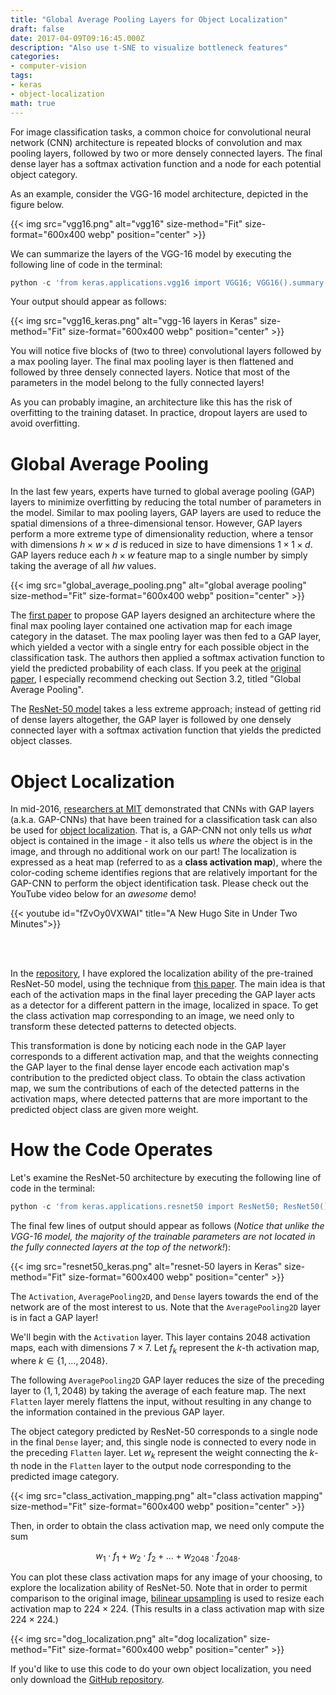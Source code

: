 ```yaml
---
title: "Global Average Pooling Layers for Object Localization"
draft: false
date: 2017-04-09T09:16:45.000Z
description: "Also use t-SNE to visualize bottleneck features"
categories:
- computer-vision
tags:
- keras
- object-localization
math: true
---
```


For image classification tasks, a common choice for convolutional neural network (CNN) architecture is repeated blocks of convolution and max pooling layers, followed by two or more densely connected layers.  The final dense layer has a softmax activation function and a node for each potential object category.  

As an example, consider the VGG-16 model architecture, depicted in the figure below.

{{< img src="vgg16.png" alt="vgg16" size-method="Fit" size-format="600x400 webp" position="center" >}}

We can summarize the layers of the VGG-16 model by executing the following line of code in the terminal:

```python
python -c 'from keras.applications.vgg16 import VGG16; VGG16().summary()'
```

Your output should appear as follows:

{{< img src="vgg16_keras.png" alt="vgg-16 layers in Keras" size-method="Fit" size-format="600x400 webp" position="center" >}}

You will notice five blocks of (two to three) convolutional layers followed by a max pooling layer.  The final max pooling layer is then flattened and followed by three densely connected layers.  Notice that most of the parameters in the model belong to the fully connected layers!

As you can probably imagine, an architecture like this has the risk of overfitting to the training dataset.  In practice, dropout layers are used to avoid overfitting.

# Global Average Pooling

In the last few years, experts have turned to global average pooling (GAP) layers to minimize overfitting by reducing the total number of parameters in the model.  Similar to max pooling layers, GAP layers are used to reduce the spatial dimensions of a three-dimensional tensor.  However, GAP layers perform a more extreme type of dimensionality reduction, where a tensor with dimensions $h \times w \times d$ is reduced in size to have dimensions $1 \times 1 \times d$.  GAP layers reduce each $h \times w$ feature map to a single number by simply taking the average of all $hw$ values.

{{< img src="global_average_pooling.png" alt="global average pooling" size-method="Fit" size-format="600x400 webp" position="center" >}}

The [first paper](https://arxiv.org/pdf/1312.4400.pdf) to propose GAP layers designed an architecture where the final max pooling layer contained one activation map for each image category in the dataset.  The max pooling layer was then fed to a GAP layer, which yielded a vector with a single entry for each possible object in the classification task.  The authors then applied a softmax activation function to yield the predicted probability of each class.  If you peek at the [original paper](https://arxiv.org/pdf/1312.4400.pdf), I especially recommend checking out Section 3.2, titled "Global Average Pooling".

The [ResNet-50 model](http://ethereon.github.io/netscope/#/gist/db945b393d40bfa26006) takes a less extreme approach; instead of getting rid of dense layers altogether, the GAP layer is followed by one densely connected layer with a softmax activation function that yields the predicted object classes.  

# Object Localization

In mid-2016, [researchers at MIT](http://cnnlocalization.csail.mit.edu/Zhou_Learning_Deep_Features_CVPR_2016_paper.pdf) demonstrated that CNNs with GAP layers (a.k.a. GAP-CNNs) that have been trained for a classification task can also be used for [object localization](https://www.youtube.com/watch?v=fZvOy0VXWAI).  That is, a GAP-CNN not only tells us *what* object is contained in the image - it also tells us *where* the object is in the image, and through no additional work on our part!  The localization is expressed as a heat map (referred to as a __class activation map__), where the color-coding scheme identifies regions that are relatively important for the GAP-CNN to perform the object identification task.  Please check out the YouTube video below for an _awesome_ demo!

{{< youtube id="fZvOy0VXWAI" title="A New Hugo Site in Under Two Minutes">}}

<br/><br/>

In the [repository](https://github.com/alexisbcook/ResNetCAM-keras), I have explored the localization ability of the pre-trained ResNet-50 model, using the technique from [this paper](http://cnnlocalization.csail.mit.edu/Zhou_Learning_Deep_Features_CVPR_2016_paper.pdf).  The main idea is that each of the activation maps in the final layer preceding the GAP layer acts as a detector for a different pattern in the image, localized in space.  To get the class activation map corresponding to an image, we need only to transform these detected patterns to detected objects.   


This transformation is done by noticing each node in the GAP layer corresponds to a different activation map, and that the weights connecting the GAP layer to the final dense layer encode each activation map's contribution to the predicted object class.  To obtain the class activation map, we sum the contributions of each of the detected patterns in the activation maps, where detected patterns that are more important to the predicted object class are given more weight.  

# How the Code Operates

Let's examine the ResNet-50 architecture by executing the following line of code in the terminal:

```	python
python -c 'from keras.applications.resnet50 import ResNet50; ResNet50().summary()'
```

The final few lines of output should appear as follows (_Notice that unlike the VGG-16 model, the majority of the trainable parameters are not located in the fully connected layers at the top of the network!_):

{{< img src="resnet50_keras.png" alt="resnet-50 layers in Keras" size-method="Fit" size-format="600x400 webp" position="center" >}}

The `Activation`, `AveragePooling2D`, and `Dense` layers towards the end of the network are of the most interest to us.  Note that the `AveragePooling2D` layer is in fact a GAP layer!

We'll begin with the `Activation` layer.  This layer contains 2048 activation maps, each with dimensions $7\times7$.  Let $f_k$ represent the $k$-th activation map, where $k \in \{1, \ldots, 2048\}$.  

The following `AveragePooling2D` GAP layer reduces the size of the preceding layer to $(1,1,2048)$ by taking the average of each feature map.  The next `Flatten` layer merely flattens the input, without resulting in any change to the information contained in the previous GAP layer.

The object category predicted by ResNet-50 corresponds to a single node in the final `Dense` layer; and, this single node is connected to every node in the preceding `Flatten` layer.  Let $w_k$ represent the weight connecting the $k$-th node in the `Flatten` layer to the output node corresponding to the predicted image category.  

{{< img src="class_activation_mapping.png" alt="class activation mapping" size-method="Fit" size-format="600x400 webp" position="center" >}}

Then, in order to obtain the class activation map, we need only compute the sum

$$w_1 \cdot f_1 + w_2 \cdot f_2 + \ldots + w_{2048} \cdot f_{2048}.$$

You can plot these class activation maps for any image of your choosing, to explore the localization ability of ResNet-50.  Note that in order to permit comparison to the original image, [bilinear upsampling](https://docs.scipy.org/doc/scipy-0.18.1/reference/generated/scipy.ndimage.zoom.html#scipy.ndimage.zoom) is used to resize each activation map to $224 \times 224$.  (This results in a class activation map with size $224 \times 224$.)

{{< img src="dog_localization.png" alt="dog localization" size-method="Fit" size-format="600x400 webp" position="center" >}}

If you'd like to use this code to do your own object localization, you need only download the [GitHub repository](https://github.com/alexisbcook/ResNetCAM-keras).